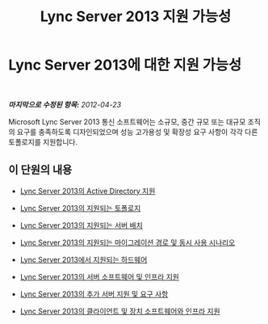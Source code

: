﻿---
title: Lync Server 2013 지원 가능성
TOCTitle: 지원 가능성
ms:assetid: 3af43205-09dc-465d-ad64-3621f5622d52
ms:mtpsurl: https://technet.microsoft.com/ko-kr/library/Gg425877(v=OCS.15)
ms:contentKeyID: 49303359
ms.date: 08/10/2015
mtps_version: v=OCS.15
ms.translationtype: HT
---

# Lync Server 2013에 대한 지원 가능성

 

_**마지막으로 수정된 항목:** 2012-04-23_

Microsoft Lync Server 2013 통신 소프트웨어는 소규모, 중간 규모 또는 대규모 조직의 요구를 충족하도록 디자인되었으며 성능 고가용성 및 확장성 요구 사항이 각각 다른 토폴로지를 지원합니다.

## 이 단원의 내용

  - [Lync Server 2013의 Active Directory 지원](lync-server-2013-active-directory-support.md)

  - [Lync Server 2013의 지원되는 토폴로지](lync-server-2013-supported-topologies.md)

  - [Lync Server 2013의 지원되는 서버 배치](lync-server-2013-supported-server-collocation.md)

  - [Lync Server 2013의 지원되는 마이그레이션 경로 및 동시 사용 시나리오](lync-server-2013-supported-migration-paths-and-coexistence-scenarios.md)

  - [Lync Server 2013에서 지원되는 하드웨어](lync-server-2013-supported-hardware.md)

  - [Lync Server 2013의 서버 소프트웨어 및 인프라 지원](lync-server-2013-server-software-and-infrastructure-support.md)

  - [Lync Server 2013의 추가 서버 지원 및 요구 사항](lync-server-2013-additional-server-support-and-requirements.md)

  - [Lync Server 2013의 클라이언트 및 장치 소프트웨어와 인프라 지원](lync-server-2013-client-and-device-software-and-infrastructure-support.md)

